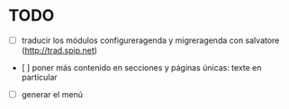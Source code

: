 # TODO

- [ ] traducir los módulos configureragenda y migreragenda con salvatore (http://trad.spip.net)
- [ ] poner más contenido en secciones y páginas únicas: texte en particular
- [ ] generar el menú
